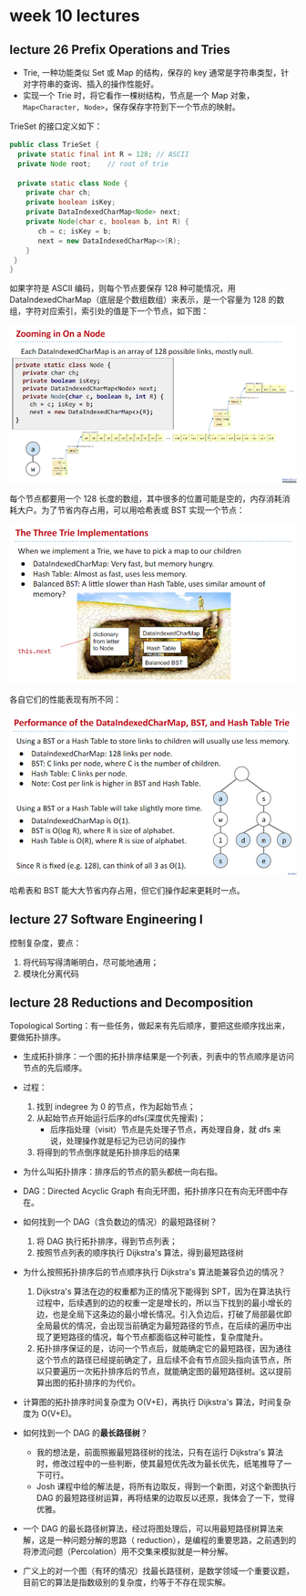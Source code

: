 # week 10 lectures

## lecture 26 Prefix Operations and Tries

- Trie, 一种功能类似 Set 或 Map 的结构，保存的 key 通常是字符串类型，针对字符串的查询、插入的操作性能好。
- 实现一个 Trie 时，将它看作一棵树结构，节点是一个 Map 对象，`Map<Character, Node>`，保存保存字符到下一个节点的映射。

TrieSet 的接口定义如下：

```java
public class TrieSet {
  private static final int R = 128; // ASCII
  private Node root;	// root of trie

  private static class Node {
    private char ch;  
    private boolean isKey;   
    private DataIndexedCharMap<Node> next;
    private Node(char c, boolean b, int R) {
       ch = c; isKey = b;
       next = new DataIndexedCharMap<>(R);
    }
 }
}
```

如果字符是 ASCII 编码，则每个节点要保存 128 种可能情况，用 DataIndexedCharMap（底层是个数组数组）来表示，是一个容量为 128 的数组，字符对应索引，索引处的值是下一个节点，如下图：

![trie-node](./images/trie-node.png)

每个节点都要用一个 128 长度的数组，其中很多的位置可能是空的，内存消耗消耗大户。为了节省内存占用，可以用哈希表或 BST 实现一个节点：

![three-trie-implementations](./images/three-trie-implementations.png)

各自它们的性能表现有所不同：

![performance-trie-node](./images/performance-trie-node.png)

哈希表和 BST 能大大节省内存占用，但它们操作起来更耗时一点。


## lecture 27 Software Engineering I

控制复杂度，要点：
   1. 将代码写得清晰明白，尽可能地通用；
   2. 模块化分离代码

## lecture 28 Reductions and Decomposition

Topological Sorting：有一些任务，做起来有先后顺序，要把这些顺序找出来，要做拓扑排序。

- 生成拓扑排序：一个图的拓扑排序结果是一个列表，列表中的节点顺序是访问节点的先后顺序。
- 过程：
   1. 找到 indegree 为 0 的节点，作为起始节点；
   2. 从起始节点开始运行后序的dfs(深度优先搜索)；
      - 后序指处理（visit）节点是先处理子节点，再处理自身，就 dfs 来说，处理操作就是标记为已访问的操作
   3. 将得到的节点倒序就是拓扑排序后的结果
- 为什么叫拓扑排序：排序后的节点的箭头都统一向右指。
- DAG：Directed Acyclic Graph 有向无环图，拓扑排序只在有向无环图中存在。
- 如何找到一个 DAG（含负数边的情况）的最短路径树？
   1. 将 DAG 执行拓扑排序，得到节点列表；
   2. 按照节点列表的顺序执行 Dijkstra's 算法，得到最短路径树

- 为什么按照拓扑排序后的节点顺序执行 Dijkstra's 算法能兼容负边的情况？
   1. Dijkstra's 算法在边的权重都为正的情况下能得到 SPT，因为在算法执行过程中，后续遇到的边的权重一定是增长的，所以当下找到的最小增长的边，也是全局下这条边的最小增长情况。引入负边后，打破了局部最优即全局最优的情况，会出现当前确定为最短路径的节点，在后续的遍历中出现了更短路径的情况，每个节点都面临这种可能性，复杂度陡升。
   2. 拓扑排序保证的是，访问一个节点后，就能确定它的最短路径，因为通往这个节点的路径已经提前确定了，且后续不会有节点回头指向该节点，所以只要遍历一次拓扑排序后的节点，就能确定图的最短路径树。这以提前算出图的拓扑排序的为代价。
- 计算图的拓扑排序时间复杂度为 O(V+E)，再执行 Dijkstra's 算法，时间复杂度为 O(V+E)。

- 如何找到一个 DAG 的**最长路径树**？
   - 我的想法是，前面照搬最短路径树的找法，只有在运行 Dijkstra's 算法时，修改过程中的一些判断，使其最短优先改为最长优先，纸笔推导了一下可行。
   - Josh 课程中给的解法是，将所有边取反，得到一个新图，对这个新图执行 DAG 的最短路径树运算，再将结果的边取反以还原，我体会了一下，觉得优雅。

- 一个 DAG 的最长路径树算法，经过将图处理后，可以用最短路径树算法来解，这是一种问题分解的思路（ reduction），是编程的重要思路，之前遇到的将渗流问题（Percolation）用不交集来模拟就是一种分解。

- 广义上的对一个图（有环的情况）找最长路径树，是数学领域一个重要议题，目前它的算法是指数级别的复杂度，约等于不存在现实解。